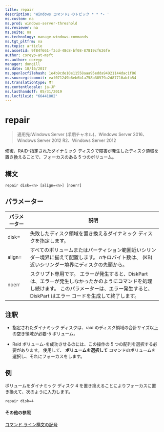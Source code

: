 ```yaml
---
title: repair
description: 'Windows コマンド」のトピック * * *- '
ms.custom: na
ms.prod: windows-server-threshold
ms.reviewer: na
ms.suite: na
ms.technology: manage-windows-commands
ms.tgt_pltfrm: na
ms.topic: article
ms.assetid: 9f84f661-f3cd-48c8-bf08-87819cf626fe
author: coreyp-at-msft
ms.author: coreyp
manager: dongill
ms.date: 10/16/2017
ms.openlocfilehash: 1e4b9cde10e11558aaa95edda94921144dac1f86
ms.sourcegitcommit: eaf071249b6eb6b1a758b38579a2d87710abfb54
ms.translationtype: MT
ms.contentlocale: ja-JP
ms.lasthandoff: 05/31/2019
ms.locfileid: "66441802"
---
```

# <a name="repair"></a>repair

>適用先:Windows Server (半期チャネル)、Windows Server 2016、Windows Server 2012 R2、Windows Server 2012

修復、RAID\-指定されたダイナミック ディスクで障害が発生したディスク領域を置き換えることで、フォーカスのある 5 つのボリューム。  
  
  
  
## <a name="syntax"></a>構文  
  
```  
repair disk=<n> [align=<n>] [noerr]  
```  
  
## <a name="parameters"></a>パラメーター  
  
| パラメーター  |                                                                                             説明                                                                                              |
|------------|------------------------------------------------------------------------------------------------------------------------------------------------------------------------------------------------------|
| disk\=<n>  |                                                                 失敗したディスク領域を置き換えるダイナミック ディスクを指定します。                                                                 |
| align\=<n> |          すべてのボリュームまたはパーティション範囲近いシリンダー境界に揃えて配置します。 *n*キロバイト数は、 \(KB\)近いシリンダー境界にディスクの先頭から。           |
|   noerr    | スクリプト専用です。 エラーが発生すると、DiskPart は、エラーが発生しなかったかのようにコマンドを処理し続けます。 このパラメーターは、エラー発生すると、DiskPart はエラー コードを生成して終了します。 |
  
## <a name="remarks"></a>注釈  
  
-   指定されたダイナミック ディスクは、raid のディスク領域の合計サイズ以上の空き領域が必要\-5 ボリューム。  
  
-   Raid ボリューム\-を成功させるのには、この操作の 5 つの配列を選択する必要があります。 使用して、 **ボリュームを選択して** コマンドのボリュームを選択し、それにフォーカスをします。  
  
## <a name="BKMK_examples"></a>例  
ボリュームをダイナミック ディスク 4 を置き換えることによりフォーカスに置き換えて、次のように入力します。  
  
```  
repair disk=4  
```  
  
#### <a name="additional-references"></a>その他の参照  
[コマンド ライン構文の記号](command-line-syntax-key.md)  
  

  


